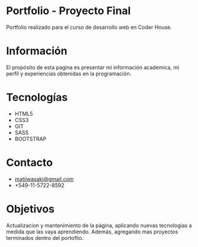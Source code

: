 # Portfolio - Proyecto Final 
Portfolio realizado para el curso de desarrollo web en Coder House.

# Información
El propósito de esta pagina es presentar mi información academica, mi perfil y experiencias obtenidas en la programación.

# Tecnologías
* HTML5
* CSS3
* GIT
* SASS
* BOOTSTRAP

# Contacto
* matiiwasaki@gmail.com
* +549-11-5722-8592

# Objetivos
Actualizacion y mantenimiento de la página, aplicando nuevas tecnologias a medida que las vaya aprendiendo. 
Además, agregando mas proyectos terminados dentro del portoflio.
